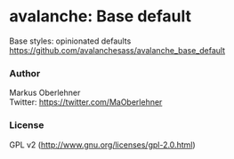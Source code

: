 # avalanche: Base default
Base styles: opinionated defaults  
https://github.com/avalanchesass/avalanche_base_default

### Author
Markus Oberlehner  
Twitter: https://twitter.com/MaOberlehner

### License
GPL v2 (http://www.gnu.org/licenses/gpl-2.0.html)

